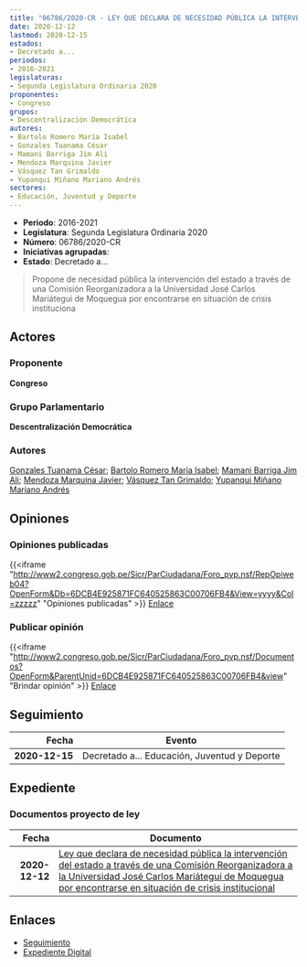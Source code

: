 ```yaml
---
title: "06786/2020-CR - LEY QUE DECLARA DE NECESIDAD PÚBLICA LA INTERVENCIÓN DEL ESTADO A TRAVÉS DE UNA COMISIÓN REORGANIZADORA A LA UNIVERSIDAD JOSÉ CARLOS MARIATEGUI DE MOQUEGUA POR ENCONTRARSE EN SITUACIÓN DE CRISIS INSTITUCIONAL"
date: 2020-12-12
lastmod: 2020-12-15
estados:
- Decretado a...
periodos:
- 2016-2021
legislaturas:
- Segunda Legislatura Ordinaria 2020
proponentes:
- Congreso
grupos:
- Descentralización Democrática
autores:
- Bartolo Romero María Isabel
- Gonzales Tuanama César
- Mamani Barriga Jim Ali
- Mendoza Marquina Javier
- Vásquez Tan Grimaldo
- Yupanqui Miñano Mariano Andrés
sectores:
- Educación, Juventud y Deporte
---
```

- **Periodo**: 2016-2021
- **Legislatura**: Segunda Legislatura Ordinaria 2020
- **Número**: 06786/2020-CR
- **Iniciativas agrupadas**: 
- **Estado**: Decretado a...

> Propone de necesidad pública la intervención del estado a través de una Comisión Reorganizadora a la Universidad José Carlos Mariátegui de Moquegua por encontrarse en situación de crisis instituciona


## Actores

### Proponente

**Congreso**

### Grupo Parlamentario

**Descentralización Democrática**

### Autores

[Gonzales Tuanama César](mailto:mailto:cgonzales@congreso.gob.pe); [Bartolo Romero María Isabel](mailto:mailto:mbartolo@congreso.gob.pe); [Mamani Barriga Jim Ali](mailto:mailto:jmamani@congreso.gob.pe); [Mendoza Marquina Javier](mailto:mailto:jmendoza@congreso.gob.pe); [Vásquez Tan Grimaldo](mailto:mailto:gvasquez@congreso.gob.pe); [Yupanqui Miñano Mariano Andrés](mailto:mailto:myupanqui@congreso.gob.pe)

## Opiniones

### Opiniones publicadas

{{<iframe "http://www2.congreso.gob.pe/Sicr/ParCiudadana/Foro_pvp.nsf/RepOpiweb04?OpenForm&Db=6DCB4E925871FC640525863C00706FB4&View=yyyy&Col=zzzzz" "Opiniones publicadas" >}}
[Enlace](http://www2.congreso.gob.pe/Sicr/ParCiudadana/Foro_pvp.nsf/RepOpiweb04?OpenForm&Db=6DCB4E925871FC640525863C00706FB4&View=yyyy&Col=zzzzz)

### Publicar opinión

{{<iframe "http://www2.congreso.gob.pe/Sicr/ParCiudadana/Foro_pvp.nsf/Documentos?OpenForm&ParentUnid=6DCB4E925871FC640525863C00706FB4&view" "Brindar opinión" >}}
[Enlace](http://www2.congreso.gob.pe/Sicr/ParCiudadana/Foro_pvp.nsf/Documentos?OpenForm&ParentUnid=6DCB4E925871FC640525863C00706FB4&view)


## Seguimiento

| Fecha | Evento |
|------:|--------|
| **2020-12-15** | Decretado a... Educación, Juventud y Deporte |

## Expediente

### Documentos proyecto de ley

| Fecha | Documento |
|------:|-----------|
| **2020-12-12** | [Ley que declara de necesidad pública la intervención del estado a través de una Comisión Reorganizadora a la Universidad José Carlos Mariátegui de Moquegua por encontrarse en situación de crisis institucional](https://leyes.congreso.gob.pe/Documentos/2016_2021/Proyectos_de_Ley_y_de_Resoluciones_Legislativas/PL06786-20201212.pdf) |

## Enlaces

- [Seguimiento](http://www2.congreso.gob.pe/Sicr/TraDocEstProc/CLProLey2016.nsf/f7fff46988ca05b1052578e100829cc7/2745242df118ffd90525863c007891cf?OpenDocument)
- [Expediente Digital](http://www2.congreso.gob.pe/Sicr/TraDocEstProc/Expvirt_2011.nsf/visbusqptramdoc1621/06786?opendocument)

